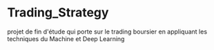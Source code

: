 # Trading_Strategy
projet de fin d'étude qui porte sur le trading boursier en appliquant les techniques du Machine et Deep Learning 
